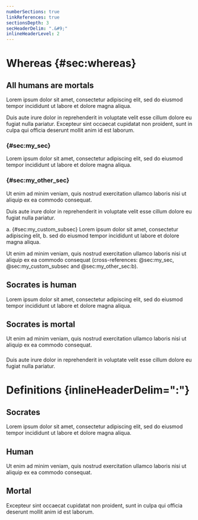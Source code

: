 ```yaml
---
numberSections: true
linkReferences: true
sectionsDepth: 3
secHeaderDelim: ".&#9;"
inlineHeaderLevel: 2
---
```


# Whereas {#sec:whereas}

## All humans are mortals
<!-- ignored comment -->

Lorem ipsum dolor sit amet, consectetur adipiscing elit, sed do eiusmod tempor incididunt ut labore et dolore magna aliqua.
<!-- ignored comment -->

Duis aute irure dolor in reprehenderit in voluptate velit esse cillum dolore eu fugiat nulla pariatur. Excepteur sint occaecat cupidatat non proident, sunt in culpa qui officia deserunt mollit anim id est laborum. <!-- ignored comment -->
<!-- ignored comment -->

### {#sec:my_sec}

Lorem ipsum dolor sit amet, consectetur adipiscing elit, sed do eiusmod tempor incididunt ut labore et dolore magna aliqua.

### {#sec:my_other_sec}

Ut enim ad minim veniam, quis nostrud exercitation ullamco laboris nisi ut aliquip ex ea commodo consequat.

Duis aute irure dolor in reprehenderit in voluptate velit esse cillum dolore eu fugiat nulla pariatur.

a. {#sec:my_custom_subsec} Lorem ipsum dolor sit amet, consectetur adipiscing elit,
b. sed do eiusmod tempor incididunt ut labore et dolore magna aliqua.

Ut enim ad minim veniam, quis nostrud exercitation ullamco laboris nisi ut aliquip ex ea commodo consequat (cross-references: @sec:my_sec, @sec:my_custom_subsec and @sec:my_other_sec:b).

## Socrates is human

Lorem ipsum dolor sit amet, consectetur adipiscing elit, sed do eiusmod tempor incididunt ut labore et dolore magna aliqua.

## Socrates is mortal

Ut enim ad minim veniam, quis nostrud exercitation ullamco laboris nisi ut aliquip ex ea commodo consequat.

###

Duis aute irure dolor in reprehenderit in voluptate velit esse cillum dolore eu fugiat nulla pariatur.

# Definitions {inlineHeaderDelim=":"}

## Socrates

Lorem ipsum dolor sit amet, consectetur adipiscing elit, sed do eiusmod tempor incididunt ut labore et dolore magna aliqua.

## Human

Ut enim ad minim veniam, quis nostrud exercitation ullamco laboris nisi ut aliquip ex ea commodo consequat.

## Mortal

Excepteur sint occaecat cupidatat non proident, sunt in culpa qui officia deserunt mollit anim id est laborum.
